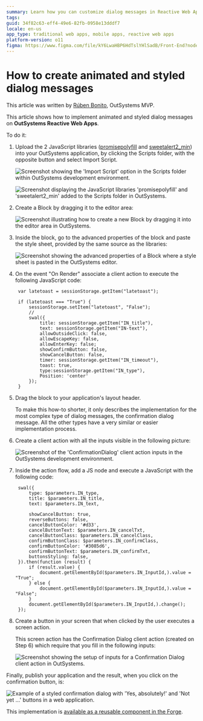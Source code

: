```yaml
---
summary: Learn how you can customize dialog messages in Reactive Web Apps.
tags:
guid: 34f82c63-eff4-49e6-82fb-0958e13dddf7
locale: en-us
app_type: traditional web apps, mobile apps, reactive web apps
platform-version: o11
figma: https://www.figma.com/file/kY6LwaHBP6HdTslYHlSadB/Front-End?node-id=844:14
---
```


# How to create animated and styled dialog messages

<div class="info" markdown="1">

This article was written by [Rúben Bonito](https://www.outsystems.com/profile/87379/), OutSystems MVP.

</div>

This article shows how to implement animated and styled dialog messages on **OutSystems Reactive Web Apps**.

To do it:

1. Upload the 2 JavaScript libraries ([promisepolyfill](https://www.jsdelivr.com/package/npm/promise-polyfill) and [sweetalert2_min](https://www.jsdelivr.com/package/npm/sweetalert2)) into your OutSystems application, by clicking the Scripts folder, with the opposite button and select Import Script.

    ![Screenshot showing the 'Import Script' option in the Scripts folder within OutSystems development environment.](images/create-styled-dialogs_0.png "Importing JavaScript Libraries in OutSystems")

    ![Screenshot displaying the JavaScript libraries 'promisepolyfill' and 'sweetalert2_min' added to the Scripts folder in OutSystems.](images/create-styled-dialogs_1.png "JavaScript Libraries Added to OutSystems")

1. Create a Block by dragging it to the editor area:

    ![Screenshot illustrating how to create a new Block by dragging it into the editor area in OutSystems.](images/create-styled-dialogs_2.png "Creating a Block in OutSystems")

1. Inside the block, go to the advanced properties of the block and paste the style sheet, provided by the same source as the libraries:

    ![Screenshot showing the advanced properties of a Block where a style sheet is pasted in the OutSystems editor.](images/create-styled-dialogs_3.png "Adding a Style Sheet to a Block in OutSystems")

1. On the event "On Render" associate a client action to execute the following JavaScript code:

        var latetoast = sessionStorage.getItem("latetoast");

        if (latetoast === "True") {
            sessionStorage.setItem("latetoast", "False");
            //
            swal({
                title: sessionStorage.getItem("IN_title"),
                text: sessionStorage.getItem("IN-text"),
                allowOutsideClick: false,
                allowEscapeKey: false,
                allowEnterKey: false;
                showConfirmButton: false,
                showCancelButton: false,
                timer: sessionStorage.getItem("IN_timeout"),
                toast: true,
                type:sessionStorage.getItem("IN_type"),
                Position: 'center'
            });
        }    

1. Drag the block to your application's layout header.

    <div class="info" markdown="1">

    To make this how-to shorter, it only describes the implementation for the most complex type of dialog messages, the confirmation dialog message. All the other types have a very similar or easier implementation process.

    </div>

1. Create a client action with all the inputs visible in the following picture:

    ![Screenshot of the 'ConfirmationDialog' client action inputs in the OutSystems development environment.](images/create-styled-dialogs_4.png "Client Action Inputs for Confirmation Dialog in OutSystems")

1. Inside the action flow, add a JS node and execute a JavaScript with the following code:

        swal({
            type: $parameters.IN_type,
            title: $parameters.IN_title,
            text: $parameters.IN_text,

            showCancelButton: true,
            reverseButtons: false,
            cancelButtonColor: '#d33',
            cancelButtonText: $parameters.IN_cancelTxt,
            cancelButtonClass: $parameters.IN_cancelClass,
            confirmButtonClass: $parameters.IN_confirmClass,
            confirmButtonColor: '#3085d6',
            confirmButtonText: $parameters.IN_confirmTxt,
            buttonsStyling: false,
        }).then(function (result) {
            if (result.value) {
                document.getElementById($parameters.IN_InputId,).value = "True";
            } else {
                document.getElementById($parameters.IN_InputId,).value = "False";
            }
            document.getElementById($parameters.IN_InputId,).change();
        });

1. Create a button in your screen that when clicked by the user executes a screen action.

    This screen action has the Confirmation Dialog client action (created on Step 6) which require that you fill in the following inputs:

    ![Screenshot showing the setup of inputs for a Confirmation Dialog client action in OutSystems.](images/create-styled-dialogs_5.png "Setting Up Confirmation Dialog Inputs in OutSystems")

Finally, publish your application and the result, when you click on the confirmation button, is:

![Example of a styled confirmation dialog with 'Yes, absolutely!' and 'Not yet ...' buttons in a web application.](images/create-styled-dialogs_6.png "Styled Confirmation Dialog Example")

<div class="info" markdown="1">

This implementation is [available as a reusable component in the Forge](https://www.outsystems.com/forge/component-overview/8395/animated-styled-dialogs-alerts).

</div>
